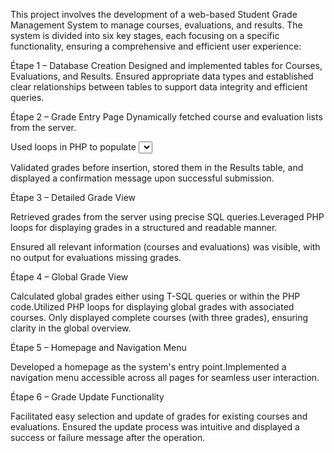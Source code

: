This project involves the development of a web-based Student Grade Management System to manage courses, evaluations, and results. The system is divided into six key stages, each focusing on a specific functionality, ensuring a comprehensive and efficient user experience:

Étape 1 – Database Creation
Designed and implemented tables for Courses, Evaluations, and Results.
Ensured appropriate data types and established clear relationships between tables to support data integrity and efficient queries.

Étape 2 – Grade Entry Page
Dynamically fetched course and evaluation lists from the server.

Used loops in PHP to populate <select> elements for efficient form management.

Validated grades before insertion, stored them in the Results table, and displayed a confirmation message upon successful submission.



Étape 3 – Detailed Grade View

Retrieved grades from the server using precise SQL queries.Leveraged PHP loops for displaying grades in a structured and readable manner.

Ensured all relevant information (courses and evaluations) was visible, with no output for evaluations missing grades.




Étape 4 – Global Grade View

Calculated global grades either using T-SQL queries or within the PHP code.Utilized PHP loops for displaying global grades with associated courses.
Only displayed complete courses (with three grades), ensuring clarity in the global overview.






Étape 5 – Homepage and Navigation Menu

Developed a homepage as the system's entry point.Implemented a navigation menu accessible across all pages for seamless user interaction.




Étape 6 – Grade Update Functionality

Facilitated easy selection and update of grades for existing courses and evaluations.
Ensured the update process was intuitive and displayed a success or failure message after the operation.

